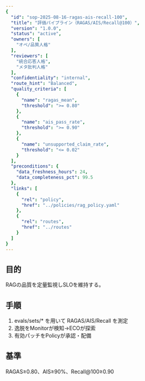 ```yaml
---
{
  "id": "sop-2025-08-16-ragas-ais-recall-100",
  "title": "評価パイプライン（RAGAS/AIS/Recall@100）",
  "version": "1.0.0",
  "status": "active",
  "owners": [
    "オペ/品質人格"
  ],
  "reviewers": [
    "統合応答人格",
    "メタ批判人格"
  ],
  "confidentiality": "internal",
  "route_hint": "Balanced",
  "quality_criteria": [
    {
      "name": "ragas_mean",
      "threshold": ">= 0.80"
    },
    {
      "name": "ais_pass_rate",
      "threshold": ">= 0.90"
    },
    {
      "name": "unsupported_claim_rate",
      "threshold": "<= 0.02"
    }
  ],
  "preconditions": {
    "data_freshness_hours": 24,
    "data_completeness_pct": 99.5
  },
  "links": [
    {
      "rel": "policy",
      "href": "../policies/rag_policy.yaml"
    },
    {
      "rel": "routes",
      "href": "../routes"
    }
  ]
}
---
```


## 目的
RAGの品質を定量監視しSLOを維持する。

## 手順
1) evals/sets/* を用いて RAGAS/AIS/Recall を測定
2) 逸脱をMonitorが検知→ECOが探索
3) 有効パッチをPolicyが承認・配備

## 基準
RAGAS≥0.80、AIS≥90%、Recall@100≥0.90

